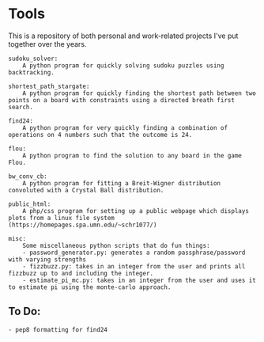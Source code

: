 # Tools

This is a repository of both personal and work-related projects I've put together over the years.

    
    sudoku_solver:
        A python program for quickly solving sudoku puzzles using backtracking.

    shortest_path_stargate:
        A python program for quickly finding the shortest path between two points on a board with constraints using a directed breath first search.

    find24:
        A python program for very quickly finding a combination of operations on 4 numbers such that the outcome is 24.

    flou:
        A python program to find the solution to any board in the game Flou.
    
    bw_conv_cb:
        A python program for fitting a Breit-Wigner distribution convoluted with a Crystal Ball distribution. 

    public_html:
        A php/css program for setting up a public webpage which displays plots from a linux file system (https://homepages.spa.umn.edu/~schr1077/)

    misc:
        Some miscellaneous python scripts that do fun things:
        - password_generator.py: generates a random passphrase/password with varying strengths
        - fizzbuzz.py: takes in an integer from the user and prints all fizzbuzz up to and including the integer. 
        - estimate_pi_mc.py: takes in an integer from the user and uses it to estimate pi using the monte-carlo approach.

## To Do:

    - pep8 formatting for find24
